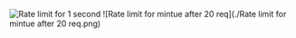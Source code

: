 ![Rate limit for 1 second](./Rate-limit-for-1-second.png)
![Rate limit for mintue after 20 req](./Rate limit for mintue after 20 req.png)
